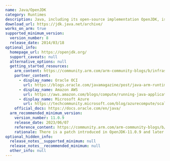 ```yaml
---
name: Java/OpenJDK
category: Runtimes
description: Java, including its open-source implementation OpenJDK, is a widely-used, high-level, class-based, object-oriented programming language designed for portability across various platforms.
download_url: https://jdk.java.net/archive/
works_on_arm: true
supported_minimum_version:
  version_number: 8
  release_date: 2014/03/18
optional_info:
  homepage_url: https://openjdk.org/
  support_caveats: null
  alternative_options: null
  getting_started_resources:
    arm_content: https://community.arm.com/arm-community-blogs/b/infrastructure-solutions-blog/posts/performance-of-specjbb2015-on-oci-ampere-a1-compute-instances
    partner_content:
      - display_name: Oracle OCI
        url: https://blogs.oracle.com/javamagazine/post/java-arm-runtime-switches-benchmarks
      - display_name: Amazon AWS
        url: https://aws.amazon.com/blogs/compute/running-java-applications-on-amazon-ec2-a1-instances-with-amazon-corretto/
      - display_name: Microsoft Azure
        url: https://techcommunity.microsoft.com/blog/azurecompute/scaling-azure-arm64-vms-with-microsoft%E2%80%99s-build-of-openjdk-a-performance-testing-/3820435
    official_docs: https://docs.oracle.com/en/java/
  arm_recommended_minimum_version:
    version_number: 11.0.9
    release_date: 2023/06/07
    reference_content: https://community.arm.com/arm-community-blogs/b/architectures-and-processors-blog/posts/java-performance-on-neoverse-n1
    rationale: There is a patch introduced in OpenJDK-11.0.9 and later versions, that reduces the false-sharing cache contention by adding paddings between two volatile variables that are declared side by side. The enhancement isn't arm-specific, but may help improve the performance on all supported architectures.
optional_hidden_info:
  release_notes__supported_minimum: null
  release_notes__recommended_minimum: null
  other_info: null
---
```

